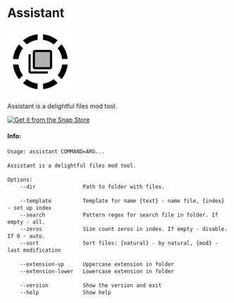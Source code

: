 Assistant
===================

![picture](https://raw.githubusercontent.com/keygenqt/assistant/master/data/icon_preview.png)

Assistant is a delightful files mod tool.

[![Get it from the Snap Store](https://snapcraft.io/static/images/badges/en/snap-store-black.svg)](https://snapcraft.io/kg-assistant)

#### Info:

```
Usage: assistant COMMAND=ARG...

Assistant is a delightful files mod tool.

Options:
    --dir               Path to folder with files.
    
    --template          Template for name {text} - name file, {index} - set up index
    --search            Pattern regex for search file in folder. If empty - all.
    --zeros             Size count zeros in index. If empty - disable. If 0 - auto.
    --sort              Sort files: {natural} - by natural, {mod} - last modification
    
    --extension-up      Uppercase extension in folder
    --extension-lower   Lowercase extension in folder
    
    --version           Show the version and exit
    --help              Show help
```
